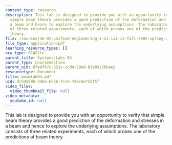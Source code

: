 ```yaml
---
content_type: resource
description: This lab is designed to provide you with an opportunity to verify that
  simple beam theory provides a good prediction of the deformation and stresses in
  a beam and hence to explore the underlying assumptions. The laboratory consists
  of three related experiments, each of which probes one of the predictions of beam
  theory.
file: /courses/16-01-unified-engineering-i-ii-iii-iv-fall-2005-spring-2006/dc54588b34be6c3b7cce7d8cee75df5f_beamlab04.pdf
file_type: application/pdf
learning_resource_types: []
ocw_type: OCWFile
parent_title: Systems/Labs 04
parent_type: CourseSection
parent_uid: 87e8f47c-351c-ccd4-50e9-b5e03c5bbee2
resourcetype: Document
title: beamlab04.pdf
uid: dc54588b-34be-6c3b-7cce-7d8cee75df5f
video_files:
  video_thumbnail_file: null
video_metadata:
  youtube_id: null
---
```

This lab is designed to provide you with an opportunity to verify that simple beam theory provides a good prediction of the deformation and stresses in a beam and hence to explore the underlying assumptions. The laboratory consists of three related experiments, each of which probes one of the predictions of beam theory.

